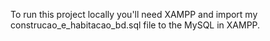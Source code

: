 To run this project locally you'll need XAMPP and import my construcao_e_habitacao_bd.sql file to the MySQL in XAMPP.

